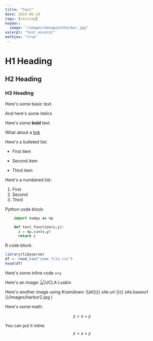 ```yaml
---
title: "Test"
date: 2019-06-20
tags: [testing]
header:
  image: "/images/danapointharbor.jpg"
excerpt: "test excerpt"
mathjax: "true"
---
```


# H1 Heading

## H2 Heading

### H3 Heading

Here's some basic text.

And here's some *italics*

Here's some **bold** text.

What about a [link](https://github.com/jgyee)

Here's a bulleted list:
* First item
+ Second item
- Third item

Here's a numbered list:
1. First
2. Second
3. Third

Python code block:
```python
    import numpy as np

    def test_function(x,y):
      z = np.sum(x,y)
      return z
```

R code block:
```r
library(tidyverse)
df <- read_csv("some_file.csv")
head(df)
```

Here's some inline code `x+y`

Here's an image:
<img src ="{{ site.url }}{{ site.baseurl }}/images/Blog_Luskin.jpg" alt = "UCLA Luskin">

Here's another image using Kramdown:
![alt]({{ site.url }}{{ site.baseurl }}/images/harbor2.jpg )

Here's some math:

$$z=x+y$$

You can put it inline $$z=x+y$$
